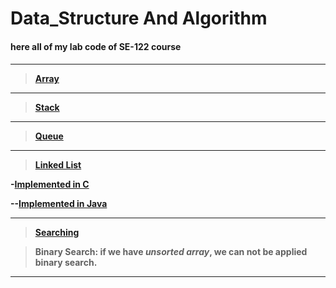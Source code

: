 # Data_Structure And Algorithm
<h4>here all of my lab code of SE-122 course<h4>


---


>[Array](https://github.com/mmr-ashiq/Data_Structure/tree/master/Array)


---


>[Stack](https://github.com/mmr-ashiq/Data_Structure/tree/master/Stack)


***


>[Queue](https://github.com/mmr-ashiq/Data_Structure/tree/master/queue)


***


>[Linked List](https://github.com/mmr-ashiq/Data_Structure/tree/master/Linked_list)


 -[Implemented in C](https://github.com/mmr-ashiq/Data_Structure-Algorithm/tree/master/Linked_list/Implemented%20in%20C)


  --[Implemented in Java](https://github.com/mmr-ashiq/Data_Structure-Algorithm/tree/master/Linked_list/Implemented%20in%20Java)


***


>[Searching](https://github.com/mmr-ashiq/Data_Structure-Algorithm/tree/master/Searching)


>Binary Search: if we have *unsorted array*, we can not be applied binary search.


***
